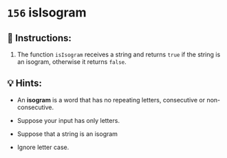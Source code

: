 # `156` isIsogram

## 📝 Instructions:

1. The function `isIsogram` receives a string and returns `true` if the string is an isogram, otherwise it returns `false`.

## 💡 Hints:

+ An **isogram** is a word that has no repeating letters, consecutive or non-consecutive. 

+ Suppose your input has only letters.

+ Suppose that a string is an isogram

+ Ignore letter case.
